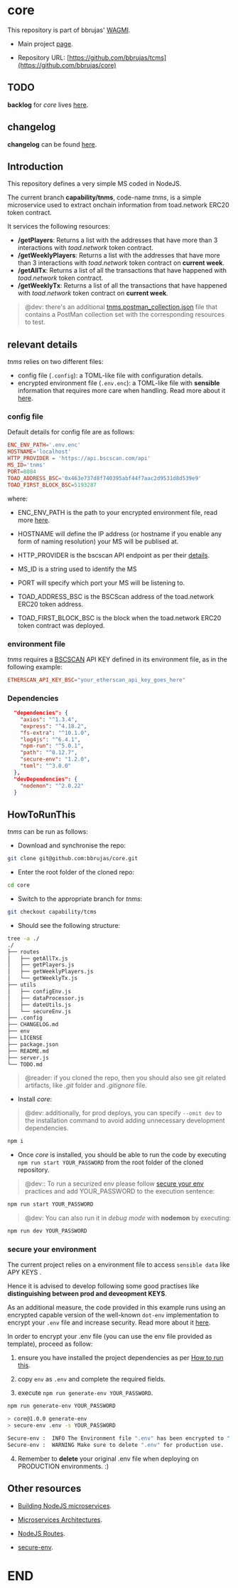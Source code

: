 # core

This repository is part of bbrujas' [WAGMI](https://github.com/bbrujas).

- Main project [page](https://github.com/bbrujas).

- Repository URL: [https://github.com/bbrujas/tcms](https://github.com/bbrujas/core)

## TODO

**backlog** for *core* lives [here](./TODO.md).

## changelog

**changelog** can be found [here](./CHANGELOG.md).

## Introduction

This repository defines a very simple MS coded in NodeJS.

The current branch **capability/tnms**, code-name *tnms*, is a simple microservice used to extract onchain information from toad.network ERC20 token contract.

It services the following resources:

- **/getPlayers**: Returns a list with the addresses that have more than 3 interactions with *toad.network* token contract.
- **/getWeeklyPlayers**: Returns a list with the addresses that have more than 3 interactions with *toad.network* token contract on **current week**.
- **/getAllTx**: Returns a list of all the transactions that have happened with *toad.network* token contract.
- **/getWeeklyTx**: Returns a list of all the transactions that have happened with *toad.network* token contract on **current week**.

> @dev: there's an additional [tnms.postman_collection.json](./tnms.postman_collection.json) file that contains a PostMan collection set with the corresponding resources to test.

## relevant details

*tnms* relies on two different files:

- config file (`.config`): a TOML-like file with configuration details.
- encrypted environment file (`.env.enc`): a TOML-like file with **sensible** information that requires more care when handling. Read more about it [here](#secure-your-environment).

### config file

Default details for config file are as follows:

```toml
ENC_ENV_PATH='.env.enc'
HOSTNAME='localhost'
HTTP_PROVIDER = 'https://api.bscscan.com/api'
MS_ID='tnms'
PORT=8084
TOAD_ADDRESS_BSC='0x463e737d8f740395abf44f7aac2d9531d8d539e9'
TOAD_FIRST_BLOCK_BSC=5193287
```

where:

- ENC_ENV_PATH is the path to your encrypted environment file, read more [here](#secure-your-environment).

- HOSTNAME will define the IP address (or hostname if you enable any form of naming resolution) your MS will be publised at.

- HTTP_PROVIDER is the bscscan API endpoint as per their [details](https://docs.bscscan.com/getting-started/endpoint-urls).

- MS_ID is a string used to identify the MS

- PORT will specify which port your MS will be listening to.

- TOAD_ADDRESS_BSC is the BSCScan address of the toad.network ERC20 token address.

- TOAD_FIRST_BLOCK_BSC is the block when the toad.network ERC20 token contract was deployed.

### environment file

*tnms* requires a [BSCSCAN](https://bscscan.com) API KEY defined in its environment file, as in the following example:

```toml
ETHERSCAN_API_KEY_BSC="your_etherscan_api_key_goes_here"
```

### Dependencies

```json
  "dependencies": {
    "axios": "^1.3.4",
    "express": "^4.18.2",
    "fs-extra": "^10.1.0",
    "log4js": "^6.4.1",
    "npm-run": "^5.0.1",
    "path": "^0.12.7",
    "secure-env": "1.2.0",
    "toml": "^3.0.0"
  },
  "devDependencies": {
    "nodemon": "^2.0.22"
  }
```

## HowToRunThis

*tnms* can be run as follows:

- Download and synchronise the repo:

```sh
git clone git@github.com:bbrujas/core.git
```

- Enter the root folder of the cloned repo:

```sh
cd core
```

- Switch to the appropriate branch for *tnms*:

```sh
git checkout capability/tcms
```

- Should see the following structure:

```sh
tree -a ./
./
├── routes
│   ├── getAllTx.js
│   ├── getPlayers.js
│   ├── getWeeklyPlayers.js
│   └── getWeeklyTx.js
├── utils
│   ├── configEnv.js
│   ├── dataProcessor.js
│   ├── dateUtils.js
│   └── secureEnv.js
├── .config
├── CHANGELOG.md
├── env
├── LICENSE
├── package.json
├── README.md
├── server.js
└── TODO.md
```
> @reader: if you cloned the repo, then you should also see git related artifacts, like *.git* folder and *.gitignore* file. 

- Install *core*:
> @dev: additionally, for prod deploys, you can specify `--omit dev` to the installation command to avoid adding unnecessary development dependencies.

```sh
npm i
```

- Once *core* is installed, you should be able to run the code by executing `npm run start YOUR_PASSWORD` from the root folder of the cloned repository.

> @dev:: To run a securized env please follow [secure your env](#secure-your-environment) practices and add YOUR_PASSWORD to the execution sentence:

```sh
npm run start YOUR_PASSWORD
```

> @dev: You can also run it in *debug mode* with **nodemon** by executing:

```sh
npm run dev YOUR_PASSWORD
```

### secure your environment  

The current project relies on a environment file to access `sensible data` like APY KEYS .

Hence it is advised to develop following some good practises like **distinguishing between prod and deveopment KEYS**.

As an additional measure, the code provided in this example runs using an encrypted capable version of the well-known `dot-env` implementation to encrypt your `.env` file and increase security. Read more about it [here](https://github.com/kunalpanchal/secure-env).

In order to encrypt your .env file (you can use the env file provided as template), proceed as follow: 

1. ensure you have installed the project dependencies as per [How to run this](#howto-run-this).  

2. copy `env` as `.env` and complete the required fields.  

3. execute `npm run generate-env YOUR_PASSWORD`. 

```sh  
npm run generate-env YOUR_PASSWORD

> core@1.0.0 generate-env  
> secure-env .env -s YOUR_PASSWORD  

Secure-env :  INFO The Environment file ".env" has been encrypted to ".env.enc".  
Secure-env :  WARNING Make sure to delete ".env" for production use.  
```  

4. Remember to **delete** your original .env file when deploying on PRODUCTION environments. :)  

## Other resources

- [Building NodeJS microservices](https://blog.logrocket.com/building-microservices-node-js/).

- [Microservices Architectures](https://codeforgeek.com/microservices-nodejs/).

- [NodeJS Routes](https://developer.mozilla.org/en-US/docs/Learn/Server-side/Express_Nodejs/routes).

- [secure-env](https://github.com/kunalpanchal/secure-env).

# END
